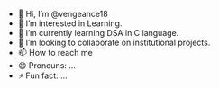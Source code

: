 - 👋 Hi, I’m @vengeance18
- 👀 I’m interested in Learning.
- 🌱 I’m currently learning DSA in C language.
- 💞️ I’m looking to collaborate on institutional projects.
- 📫 How to reach me 
- 😄 Pronouns: ...
- ⚡ Fun fact: ...

<!---
vengeance18/vengeance18 is a ✨ special ✨ repository because its `README.md` (this file) appears on your GitHub profile.
You can click the Preview link to take a look at your changes.
--->
